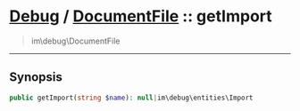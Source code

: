 # [Debug](debug.md) / [DocumentFile](debug-DocumentFile.md) :: getImport
 > im\debug\DocumentFile
____

## Synopsis
```php
public getImport(string $name): null|im\debug\entities\Import
```
